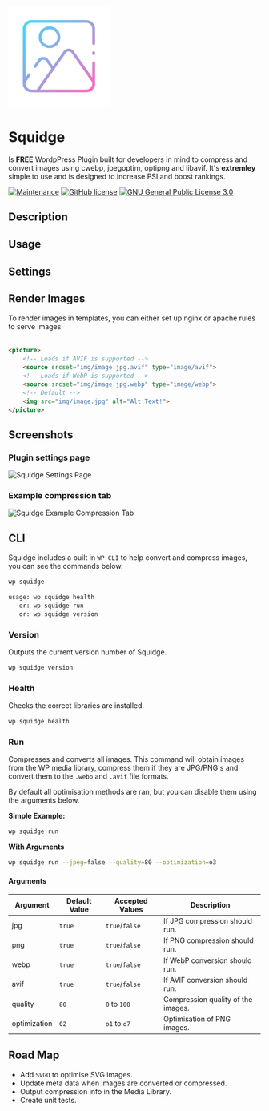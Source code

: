 <p align="left">
    <img alt="logo" src="logo.svg" width="40%">
</p>

# Squidge

Is **FREE** WordpPress Plugin built for developers in mind to compress and convert images using cwebp, jpegoptim,
optipng and libavif. It's **extremley** simple to use and is designed to increase PSI and boost rankings.

[![Maintenance](https://img.shields.io/badge/Maintained%3F-yes-green.svg)](https://GitHub.com/Naereen/StrapDown.js/graphs/commit-activity)
[![GitHub license](https://img.shields.io/github/license/Naereen/StrapDown.js.svg)](https://github.com/ainsleyclark/wp-squidge/blob/master/LICENSE)
[![GNU General Public License 3.0](https://img.shields.io/github/license/ainsleyclark/wp-squidge.svg)](https://www.gnu.org/licenses/gpl-3.0.en.html)

## Description

## Usage

## Settings


## Render Images

To render images in templates, you can either set up nginx or apache rules to serve images

```html

<picture>
	<!-- Loads if AVIF is supported -->
	<source srcset="img/image.jpg.avif" type="image/avif">
	<!-- Loads if WebP is supported -->
	<source srcset="img/image.jpg.webp" type="image/webp">
	<!-- Default -->
	<img src="img/image.jpg" alt="Alt Text!">
</picture>
```

## Screenshots

### Plugin settings page

![Squidge Settings Page](https://github.com/ainsleyclark/wp-squidge/blob/master/assets/images/screenshot-home.png)

### Example compression tab

![Squidge Example Compression Tab](https://github.com/ainsleyclark/wp-squidge/blob/master/assets/images/screenshot-tab.png)


## CLI

Squidge includes a built in `WP CLI` to help convert and compress images, you can see the commands below.

```bash
wp squidge
```

```bash
usage: wp squidge health
   or: wp squidge run
   or: wp squidge version
```

### Version

Outputs the current version number of Squidge.

```bash
wp squidge version
```

### Health

Checks the correct libraries are installed.

```bash
wp squidge health
```

### Run

Compresses and converts all images. This command will obtain images from the WP media library, compress them if they are
JPG/PNG's and convert them to the `.webp` and `.avif` file formats.

By default all optimisation methods are ran, but you can disable them using the arguments below.

**Simple Example:**

```bash
wp squidge run
```

**With Arguments**

```bash
wp squidge run --jpeg=false --quality=80 --optimization=o3
```

#### Arguments

| Argument          | Default Value            | Accepted Values          | Description       |
| ----------------- | ------------------------ | ------------------------ | ----------------- |
| jpg               | `true`                   | `true`/`false`           | If JPG compression should run.
| png               | `true`                   | `true`/`false`           | If PNG compression should run.
| webp              | `true`                   | `true`/`false`           | If WebP conversion should run.
| avif              | `true`                   | `true`/`false`           | If AVIF conversion should run.
| quality           | `80`                     | `0` to `100`             | Compression quality of the images.
| optimization      | `02`                     | `o1` to `o7`             | Optimisation of PNG images.

## Road Map

- Add `SVGO` to optimise SVG images.
- Update meta data when images are converted or compressed.
- Output compression info in the Media Library.
- Create unit tests.
